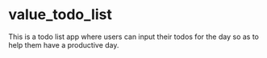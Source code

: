 # value_todo_list
This is a todo list app where users can input their todos for the day so as to help them have a productive day.
